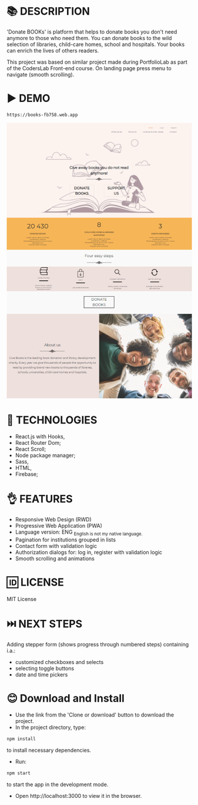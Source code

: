 # 📚 DESCRIPTION
'Donate BOOKs' is platform that helps to donate books you don't need anymore to those who need them. 
You can donate books to the wild selection of libraries, child-care homes, school and hospitals.
Your books can enrich the lives of others readers.

This project was based on similar project made during PortfolioLab as part of the CodersLab Front-end course.
On landing page press menu to navigate (smooth scrolling).

# ▶️ DEMO

```bash
https://books-fb758.web.app
```

![BooksScreen](public/BooksScreen.png)

# 📓 TECHNOLOGIES 
* React.js with Hooks, 
* React Router Dom;
* React Scroll;
* Node package manager;
* Sass, 
* HTML, 
* Firebase;

# 👌 FEATURES
* Responsive Web Design (RWD)
* Progressive Web Application (PWA)
* Language version: ENG <sub> English is not my native language.
* Pagination for institutions grouped in lists
* Contact form with validation logic
* Authorization dialogs for: log in, register with validation logic
* Smooth scrolling and animations

# 🆔 LICENSE
MIT License

# ⏭️ NEXT STEPS
Adding stepper form (shows progress through numbered steps) containing i.a.:
* customized checkboxes and selects
* selecting toggle buttons
* date and time pickers

# 😊 Download and Install
* Use the link from the 'Clone or download' button to download the project.
* In the project directory, type:
```bash
npm install
```
to install necessary dependencies.

* Run:
```bash
npm start
```
to start the app in the development mode.

* Open http://localhost:3000 to view it in the browser.